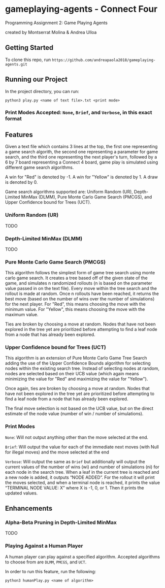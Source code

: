 # gameplaying-agents - Connect Four
Programming Assignment 2: Game Playing Agents

created by Montserrat Molina & Andrea Ulloa

## Getting Started

To clone this repo, run `https://github.com/andreapaola2018/gameplaying-agents.git`

## Running our Project

In the project directory, you can run:

`python3 play.py <name of text file>.txt <print mode>`

### Print Modes Accepted: `None`, `Brief`, and `Verbose`, in this exact format

## Features

Given a text file which contains 3 lines at the top, the first one representing a game search algorith, the second one representing a parameter for game search, and the third one representing the next player's turn, followed by a 6 by 7 board representing a Connect 4 board, game play is simulated using different game search algorithms.

A win for "Red" is denoted by -1. A win for "Yellow" is denoted by 1. A draw is denoted by 0.

Game search algorithms supported are: Uniform Random (UR), Depth-Limited MinMax (DLMM), Pure Monte Carlo Game Search (PMCGS), and Upper Confidence bound for Trees (UCT).

### Uniform Random (UR)

TODO

### Depth-Limited MinMax (DLMM)

TODO

### Pure Monte Carlo Game Search (PMCGS)

This algorithm follows the simplest form of game tree search using monte carlo game search. It creates a tree based off of the given state of the game, and simulates n randomized rollouts (n is based on the parameter value passed in on the text file). Every move within the tree search and the rollout is made at random. Once n rollouts have been reached, it returns the best move (based on the number of wins over the number of simulations) for the next player. For "Red", this means choosing the move with the minimum value. For "Yellow", this means choosing the move with the maximum value. 

Ties are broken by choosing a move at random. Nodes that have not been explored in the tree yet are prioritized before attempting to find a leaf node from a node that has already been explored.

### Upper Confidence bound for Trees (UCT)

This algorithm is an extension of Pure Monte Carlo Game Tree Search adding the use of the Upper Confidence Bounds algorithm for selecting nodes within the existing search tree. Instead of selecting nodes at random, nodes are selected based on their UCB value (which again means minimizing the value for "Red" and maximizing the value for "Yellow").

Once again, ties are broken by choosing a move at random. Nodes that have not been explored in the tree yet are prioritized before attempting to find a leaf node from a node that has already been explored.

The final move selection is not based on the UCB value, but on the direct estimate of the node value (number of win / number of simulations).

### Print Modes

`None`: Will not output anything other than the move selected at the end.

`Brief`: Will output the value for each of the immediate next moves (with Null for illegal moves) and the move selected at the end

`Verbose`: Will output the same as `Brief` but additionally will output the current values of the number of wins (wi) and number of simulations (ni) for each node in the search tree. When a leaf in the current tree is reached and a new node is added, it outputs “NODE ADDED”. For the rollout it will print the moves selected, and when a terminal node is reached, it prints the value “TERMINAL NODE VALUE: X” where X is -1, 0, or 1. Then it prints the updated values.

## Enhancements

### Alpha-Beta Pruning in Depth-Limited MinMax

TODO

### Playing Against a Human Player

A human player can play against a specified algorithm. Accepted algorithms to choose from are `DLMM`, `PMCGS`, and `UCT`.

In order to run this feature, run the following:

`python3 humanPlay.py <name of algorithm>`